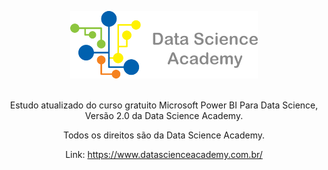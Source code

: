 <html>
<body>


<center>

<img src="https://github.com/Wenceslau93/Data-Science-e-BI/blob/master/Power%20BI%202.0/DSA.png?raw=true" alt="sometext"></br></br>

Estudo atualizado do curso gratuito Microsoft Power BI Para Data Science, Versão 2.0 da Data Science Academy.

Todos os direitos são da Data Science Academy.

Link: https://www.datascienceacademy.com.br/

</center>

</body>
</html>
